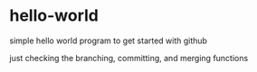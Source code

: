 # hello-world
simple hello world program to get started with github

just checking the branching, committing, and merging functions

